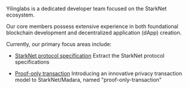 Yilinglabs is a dedicated developer team focused on the StarkNet ecosystem.

Our core members possess extensive experience in both foundational blockchain development and decentralized application (dApp) creation.

Currently, our primary focus areas include:

- [StarkNet protocol specification](https://github.com/yilinglabs/starknet-specs) Extract the StarkNet protocol specifications

- [Proof-only transaction](https://github.com/yilinglabs/proof-only-transaction-specs) Introducing an innovative privacy transaction model to StarkNet/Madara, named "proof-only-transaction"
